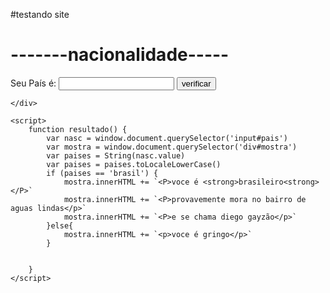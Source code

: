 #testando site
<!DOCTYPE html>
<html lang="pt-BR">
<head>
    <meta charset="UTF-8">
    <meta name="viewport" content="width=, initial-scale=1.0">
    <title>Nacionalidade</title>

</head>
<body>
    <h1>-------nacionalidade-----</h1>
    Seu País é: <input type="text" name="pais" id="pais">
    <input type="button" value="verificar" onclick="resultado()">
    <div id="mostra">

    </div>

    <script>
        function resultado() {
            var nasc = window.document.querySelector('input#pais')
            var mostra = window.document.querySelector('div#mostra') 
            var paises = String(nasc.value)
            var paises = paises.toLocaleLowerCase()
            if (paises == 'brasil') {
                mostra.innerHTML += `<P>voce é <strong>brasileiro<strong></P>`
                mostra.innerHTML += `<P>provavemente mora no bairro de aguas lindas</p>`
                mostra.innerHTML += `<P>e se chama diego gayzão</p>`
            }else{
                mostra.innerHTML += `<p>voce é gringo</p>`
            }
            
            
        }
    </script>
</body>
</html>

